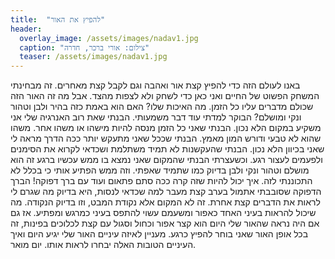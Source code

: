 ```yaml
---
title:  "להפיץ את האור"
header:
  overlay_image: /assets/images/nadav1.jpg
  caption: "צילום: אורי ברכר, חדרה"
  teaser: /assets/images/nadav1.jpg
---
```

<!--more-->

באנו לעולם הזה כדי להפיץ קצת אור ואהבה וגם לקבל קצת מאחרים. זה מבחינתי המשחק הפשוט של החיים ואני כאן כדי לשחק ולא לצפות מהצד.
אבל מה זה האור הזה שכולם מדברים עליו כל הזמן. מה האיכות שלו? האם הוא באמת כזה בהיר ולבן וטהור ונקי ומושלם?
הבוקר למדתי עוד דבר משמעותי. הבנתי שאת רוב האנרגיה שלי אני משקיע במקום הלא נכון. הבנתי שאני כל הזמן מנסה להיות מישהו או משהו אחר. משהו שהוא לא טבעי ודורש המון מאמץ. הבנתי שככל שאני מתעקש יותר ככה הדרך מראה לי שאני בכיוון הלא נכון. הבנתי שהעקשנות לא תמיד משתלמת ושכדאי לקרוא את הסימנים ולפעמים לעצור רגע.
וכשעצרתי הבנתי שהמקום שאני נמצא בו ממש עכשיו ברגע זה הוא מושלם וטהור ונקי ולבן בדיוק כמו שתמיד שאפתי. וזה ממש הפתיע אותי כי בכלל לא התכוננתי לזה. איך יכול להיות שזה קרה ככה סתם פתאום ועוד עם ברך דפוקה!
הברך הדפוקה שסובבתי אתמול בערב קצת מעבר למה שכדאי לנסות, היא בדיוק מה שגרם לי לראות את הדברים קצת אחרת. זה לא המקום אלא נקודת המבט, וזו בדיוק הנקודה. מה שיכול להראות בעיני האחד כאפור ומשעמם עשוי להתפס בעיני כמרגש ומפתיע.
אז גם אם היה נראה שהאור שלי היום הוא קצר אפור וכחול וסגול עם קצת לכלוכים בפינות, זה בכל אופן האור שאני בוחר להפיץ כרגע. מעניין לאיזה עיניים האור שלי יגיע היום ואיך העיניים הטובות האלה יבחרו לראות אותו.
יום מואר.